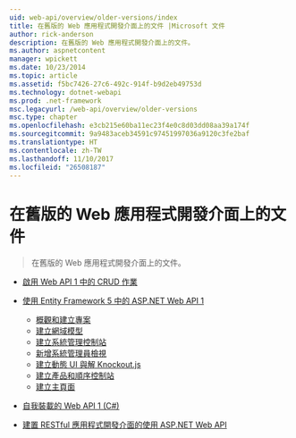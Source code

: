 ```yaml
---
uid: web-api/overview/older-versions/index
title: 在舊版的 Web 應用程式開發介面上的文件 |Microsoft 文件
author: rick-anderson
description: 在舊版的 Web 應用程式開發介面上的文件。
ms.author: aspnetcontent
manager: wpickett
ms.date: 10/23/2014
ms.topic: article
ms.assetid: f5bc7426-27c6-492c-914f-b9d2eb49753d
ms.technology: dotnet-webapi
ms.prod: .net-framework
msc.legacyurl: /web-api/overview/older-versions
msc.type: chapter
ms.openlocfilehash: e3cb215e60ba11ec23f4e0c8d03dd08aa39a174f
ms.sourcegitcommit: 9a9483aceb34591c97451997036a9120c3fe2baf
ms.translationtype: HT
ms.contentlocale: zh-TW
ms.lasthandoff: 11/10/2017
ms.locfileid: "26508187"
---
```

<a name="documentation-on-older-versions-of-web-api"></a>在舊版的 Web 應用程式開發介面上的文件
====================
> 在舊版的 Web 應用程式開發介面上的文件。


- [啟用 Web API 1 中的 CRUD 作業](creating-a-web-api-that-supports-crud-operations.md)
- [使用 Entity Framework 5 中的 ASP.NET Web API 1](using-web-api-1-with-entity-framework-5/index.md)

    - [概觀和建立專案](using-web-api-1-with-entity-framework-5/using-web-api-with-entity-framework-part-1.md)
    - [建立網域模型](using-web-api-1-with-entity-framework-5/using-web-api-with-entity-framework-part-2.md)
    - [建立系統管理控制站](using-web-api-1-with-entity-framework-5/using-web-api-with-entity-framework-part-3.md)
    - [新增系統管理員檢視](using-web-api-1-with-entity-framework-5/using-web-api-with-entity-framework-part-4.md)
    - [建立動態 UI 與解 Knockout.js](using-web-api-1-with-entity-framework-5/using-web-api-with-entity-framework-part-5.md)
    - [建立產品和順序控制站](using-web-api-1-with-entity-framework-5/using-web-api-with-entity-framework-part-6.md)
    - [建立主頁面](using-web-api-1-with-entity-framework-5/using-web-api-with-entity-framework-part-7.md)
- [自我裝載的 Web API 1 (C#)](self-host-a-web-api.md)
- [建置 RESTful 應用程式開發介面的使用 ASP.NET Web API](build-restful-apis-with-aspnet-web-api.md)
